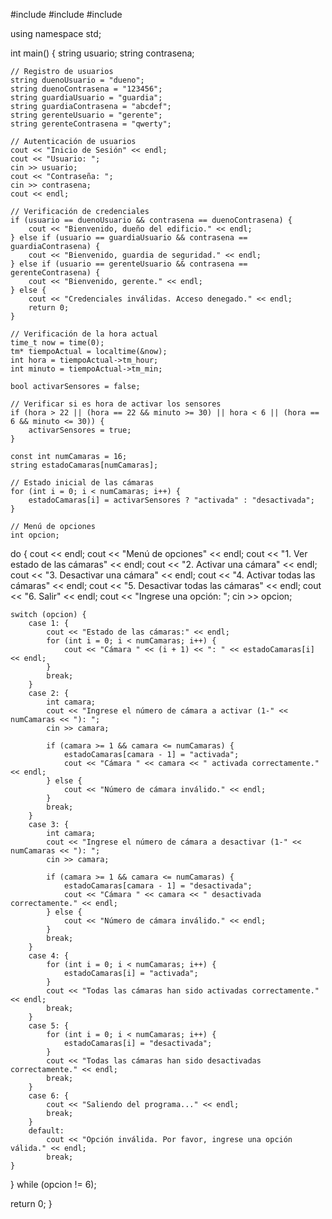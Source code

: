 #include <iostream>
#include <string>
#include <ctime>

using namespace std;

int main() {
    string usuario;
    string contrasena;

    // Registro de usuarios
    string duenoUsuario = "dueno";
    string duenoContrasena = "123456";
    string guardiaUsuario = "guardia";
    string guardiaContrasena = "abcdef";
    string gerenteUsuario = "gerente";
    string gerenteContrasena = "qwerty";

    // Autenticación de usuarios
    cout << "Inicio de Sesión" << endl;
    cout << "Usuario: ";
    cin >> usuario;
    cout << "Contraseña: ";
    cin >> contrasena;
    cout << endl;

    // Verificación de credenciales
    if (usuario == duenoUsuario && contrasena == duenoContrasena) {
        cout << "Bienvenido, dueño del edificio." << endl;
    } else if (usuario == guardiaUsuario && contrasena == guardiaContrasena) {
        cout << "Bienvenido, guardia de seguridad." << endl;
    } else if (usuario == gerenteUsuario && contrasena == gerenteContrasena) {
        cout << "Bienvenido, gerente." << endl;
    } else {
        cout << "Credenciales inválidas. Acceso denegado." << endl;
        return 0;
    }

    // Verificación de la hora actual
    time_t now = time(0);
    tm* tiempoActual = localtime(&now);
    int hora = tiempoActual->tm_hour;
    int minuto = tiempoActual->tm_min;

    bool activarSensores = false;

    // Verificar si es hora de activar los sensores
    if (hora > 22 || (hora == 22 && minuto >= 30) || hora < 6 || (hora == 6 && minuto <= 30)) {
        activarSensores = true;
    }

    const int numCamaras = 16;
    string estadoCamaras[numCamaras];

    // Estado inicial de las cámaras
    for (int i = 0; i < numCamaras; i++) {
        estadoCamaras[i] = activarSensores ? "activada" : "desactivada";
    }

    // Menú de opciones
    int opcion;
do {
    cout << endl;
    cout << "Menú de opciones" << endl;
    cout << "1. Ver estado de las cámaras" << endl;
    cout << "2. Activar una cámara" << endl;
    cout << "3. Desactivar una cámara" << endl;
    cout << "4. Activar todas las cámaras" << endl;
    cout << "5. Desactivar todas las cámaras" << endl;
    cout << "6. Salir" << endl;
    cout << "Ingrese una opción: ";
    cin >> opcion;

    switch (opcion) {
        case 1: {
            cout << "Estado de las cámaras:" << endl;
            for (int i = 0; i < numCamaras; i++) {
                cout << "Cámara " << (i + 1) << ": " << estadoCamaras[i] << endl;
            }
            break;
        }
        case 2: {
            int camara;
            cout << "Ingrese el número de cámara a activar (1-" << numCamaras << "): ";
            cin >> camara;

            if (camara >= 1 && camara <= numCamaras) {
                estadoCamaras[camara - 1] = "activada";
                cout << "Cámara " << camara << " activada correctamente." << endl;
            } else {
                cout << "Número de cámara inválido." << endl;
            }
            break;
        }
        case 3: {
            int camara;
            cout << "Ingrese el número de cámara a desactivar (1-" << numCamaras << "): ";
            cin >> camara;

            if (camara >= 1 && camara <= numCamaras) {
                estadoCamaras[camara - 1] = "desactivada";
                cout << "Cámara " << camara << " desactivada correctamente." << endl;
            } else {
                cout << "Número de cámara inválido." << endl;
            }
            break;
        }
        case 4: {
            for (int i = 0; i < numCamaras; i++) {
                estadoCamaras[i] = "activada";
            }
            cout << "Todas las cámaras han sido activadas correctamente." << endl;
            break;
        }
        case 5: {
            for (int i = 0; i < numCamaras; i++) {
                estadoCamaras[i] = "desactivada";
            }
            cout << "Todas las cámaras han sido desactivadas correctamente." << endl;
            break;
        }
        case 6: {
            cout << "Saliendo del programa..." << endl;
            break;
        }
        default:
            cout << "Opción inválida. Por favor, ingrese una opción válida." << endl;
            break;
    }
} while (opcion != 6);

return 0;
}


